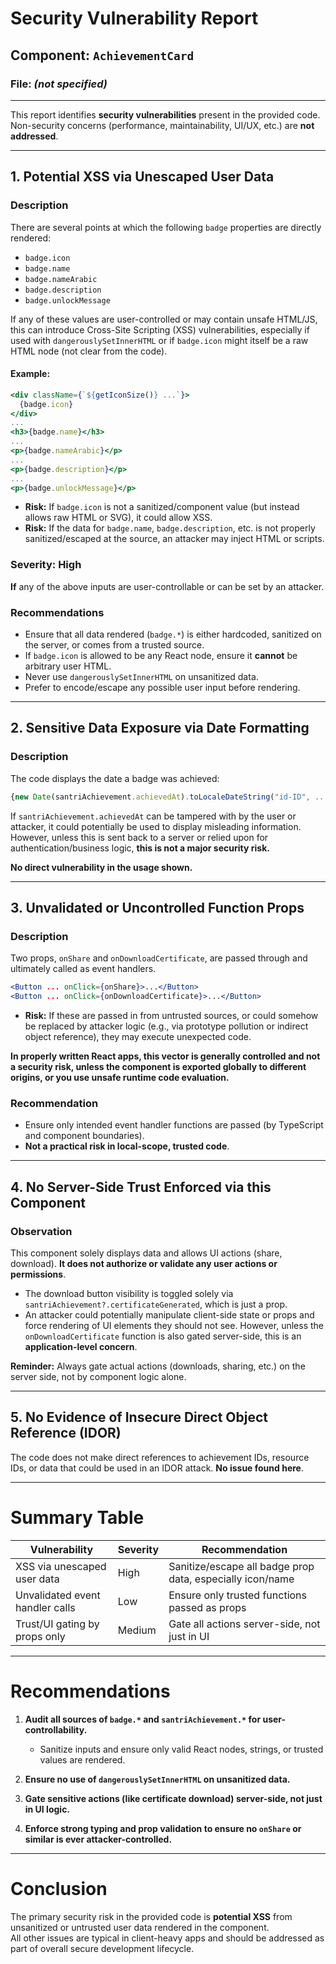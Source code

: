 # Security Vulnerability Report

## Component: `AchievementCard`

### File: _(not specified)_

---

This report identifies **security vulnerabilities** present in the provided code. Non-security concerns (performance, maintainability, UI/UX, etc.) are **not addressed**.

---

## 1. **Potential XSS via Unescaped User Data**

### Description

There are several points at which the following `badge` properties are directly rendered:

- `badge.icon`
- `badge.name`
- `badge.nameArabic`
- `badge.description`
- `badge.unlockMessage`

If any of these values are user-controlled or may contain unsafe HTML/JS, this can introduce Cross-Site Scripting (XSS) vulnerabilities, especially if used with `dangerouslySetInnerHTML` or if `badge.icon` might itself be a raw HTML node (not clear from the code).

#### Example:

```jsx
<div className={`${getIconSize()} ...`}>
  {badge.icon}
</div>
...
<h3>{badge.name}</h3>
...
<p>{badge.nameArabic}</p>
...
<p>{badge.description}</p>
...
<p>{badge.unlockMessage}</p>
```

- **Risk:** If `badge.icon` is not a sanitized/component value (but instead allows raw HTML or SVG), it could allow XSS.
- **Risk:** If the data for `badge.name`, `badge.description`, etc. is not properly sanitized/escaped at the source, an attacker may inject HTML or scripts.

### Severity: **High**

**If** any of the above inputs are user-controllable or can be set by an attacker.

### Recommendations

- Ensure that all data rendered (`badge.*`) is either hardcoded, sanitized on the server, or comes from a trusted source.
- If `badge.icon` is allowed to be any React node, ensure it **cannot** be arbitrary user HTML.
- Never use `dangerouslySetInnerHTML` on unsanitized data.
- Prefer to encode/escape any possible user input before rendering.

---

## 2. **Sensitive Data Exposure via Date Formatting**

### Description

The code displays the date a badge was achieved:

```jsx
{new Date(santriAchievement.achievedAt).toLocaleDateString("id-ID", ...) }
```

If `santriAchievement.achievedAt` can be tampered with by the user or attacker, it could potentially be used to display misleading information. However, unless this is sent back to a server or relied upon for authentication/business logic, **this is not a major security risk.**

**No direct vulnerability in the usage shown.**

---

## 3. **Unvalidated or Uncontrolled Function Props**

### Description

Two props, `onShare` and `onDownloadCertificate`, are passed through and ultimately called as event handlers.

```jsx
<Button ... onClick={onShare}>...</Button>
<Button ... onClick={onDownloadCertificate}>...</Button>
```

- **Risk:** If these are passed in from untrusted sources, or could somehow be replaced by attacker logic (e.g., via prototype pollution or indirect object reference), they may execute unexpected code.

**In properly written React apps, this vector is generally controlled and not a security risk, unless the component is exported globally to different origins, or you use unsafe runtime code evaluation.**

### Recommendation

- Ensure only intended event handler functions are passed (by TypeScript and component boundaries).
- **Not a practical risk in local-scope, trusted code**.

---

## 4. **No Server-Side Trust Enforced via this Component**

### Observation

This component solely displays data and allows UI actions (share, download). **It does not authorize or validate any user actions or permissions**.

- The download button visibility is toggled solely via `santriAchievement?.certificateGenerated`, which is just a prop.
- An attacker could potentially manipulate client-side state or props and force rendering of UI elements they should not see. However, unless the `onDownloadCertificate` function is also gated server-side, this is an **application-level concern**.

**Reminder:** Always gate actual actions (downloads, sharing, etc.) on the server side, not by component logic alone.

---

## 5. **No Evidence of Insecure Direct Object Reference (IDOR)**

The code does not make direct references to achievement IDs, resource IDs, or data that could be used in an IDOR attack. **No issue found here**.

---

# Summary Table

| Vulnerability                   | Severity | Recommendation                                            |
| ------------------------------- | -------- | --------------------------------------------------------- |
| XSS via unescaped user data     | High     | Sanitize/escape all badge prop data, especially icon/name |
| Unvalidated event handler calls | Low      | Ensure only trusted functions passed as props             |
| Trust/UI gating by props only   | Medium   | Gate all actions server-side, not just in UI              |

---

# Recommendations

1. **Audit all sources of `badge.*` and `santriAchievement.*` for user-controllability.**
   - Sanitize inputs and ensure only valid React nodes, strings, or trusted values are rendered.

2. **Ensure no use of `dangerouslySetInnerHTML` on unsanitized data.**

3. **Gate sensitive actions (like certificate download) server-side, not just in UI logic.**

4. **Enforce strong typing and prop validation to ensure no `onShare` or similar is ever attacker-controlled.**

---

# Conclusion

The primary security risk in the provided code is **potential XSS** from unsanitized or untrusted user data rendered in the component.  
All other issues are typical in client-heavy apps and should be addressed as part of overall secure development lifecycle.
